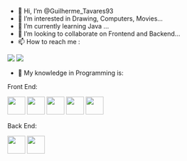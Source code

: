 - 👋 Hi, I’m @Guilherme_Tavares93
- 👀 I’m interested in Drawing, Computers, Movies...
- 🌱 I’m currently learning Java ...
- 💞️ I’m looking to collaborate on Frontend and Backend...
- 📫 How to reach me :
<div>
<a href="https://instagram.com/seu-usuário-instagram-aqui" target="_blank"><img loading="lazy" src="https://img.shields.io/badge/-Instagram-%23E4405F?style=for-the-badge&logo=instagram&logoColor=white" target="_blank"></a>
<a href = "mailto:grtavares@gmail.com"><img loading="lazy" src="https://img.shields.io/badge/Gmail-D14836?style=for-the-badge&logo=gmail&logoColor=white" target="_blank"></a> 
</div>

- 🚀 My knowledge in Programming is:

Front End:
  
<img loading="lazy" src="https://cdn.jsdelivr.net/gh/devicons/devicon@latest/icons/html5/html5-original.svg" width="40" height="40"/> <img loading="lazy" src="https://cdn.jsdelivr.net/gh/devicons/devicon@latest/icons/css3/css3-original.svg" width="40" height="40"/>   <img loading="lazy" src="https://cdn.jsdelivr.net/gh/devicons/devicon@latest/icons/javascript/javascript-original.svg" width="40" height="40"/>      <img loading="lazy" src="https://cdn.jsdelivr.net/gh/devicons/devicon@latest/icons/jquery/jquery-original.svg" width="40" height="40"/>    <img loading="lazy" src="https://cdn.jsdelivr.net/gh/devicons/devicon@latest/icons/bootstrap/bootstrap-original.svg" width="40" height="40"/>

Back End:

<img loading="lazy" src="https://cdn.jsdelivr.net/gh/devicons/devicon@latest/icons/firebase/firebase-original.svg" width="40" height="40"/>     <img loading="lazy" src="https://cdn.jsdelivr.net/gh/devicons/devicon@latest/icons/mysql/mysql-original.svg" width="40" height="40"/>     
              
       
       
          
<!---
Guilherme-Tavares93/Guilherme-Tavares93 is a ✨ special ✨ repository because its `README.md` (this file) appears on your GitHub profile.
You can click the Preview link to take a look at your changes.
--->
